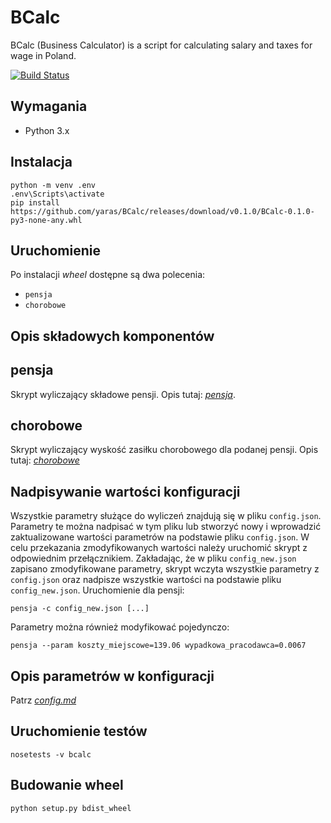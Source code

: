 BCalc
===

BCalc (Business Calculator) is a script for calculating salary and taxes for wage in Poland.

[![Build Status](https://travis-ci.org/yaras/BCalc.svg?branch=master)](https://travis-ci.org/yaras/BCalc)

Wymagania
---

* Python 3.x

Instalacja
---

```
python -m venv .env
.env\Scripts\activate
pip install https://github.com/yaras/BCalc/releases/download/v0.1.0/BCalc-0.1.0-py3-none-any.whl
```

Uruchomienie
---

Po instalacji *wheel* dostępne są dwa polecenia:

* `pensja`
* `chorobowe`

Opis składowych komponentów
---

pensja
---

Skrypt wyliczający składowe pensji. Opis tutaj: *[pensja](pensja.md)*.


chorobowe
---

Skrypt wyliczający wyskość zasiłku chorobowego dla podanej pensji. Opis tutaj: *[chorobowe](chorobowe.md)*

Nadpisywanie wartości konfiguracji
---

Wszystkie parametry służące do wyliczeń znajdują się w pliku `config.json`. Parametry te można nadpisać w tym pliku lub stworzyć nowy i wprowadzić zaktualizowane wartości parametrów na podstawie pliku `config.json`. W celu przekazania zmodyfikowanych wartości należy uruchomić skrypt z odpowiednim przełącznikiem. Zakładając, że w pliku `config_new.json` zapisano zmodyfikowane parametry, skrypt wczyta wszystkie parametry z `config.json` oraz nadpisze wszystkie wartości na podstawie pliku `config_new.json`. Uruchomienie dla pensji:

```
pensja -c config_new.json [...]
```

Parametry można również modyfikować pojedynczo:

```
pensja --param koszty_miejscowe=139.06 wypadkowa_pracodawca=0.0067
```

Opis parametrów w konfiguracji
---

Patrz *[config.md](config.md)*

Uruchomienie testów
---

```
nosetests -v bcalc
```

Budowanie wheel
---

```
python setup.py bdist_wheel
```
